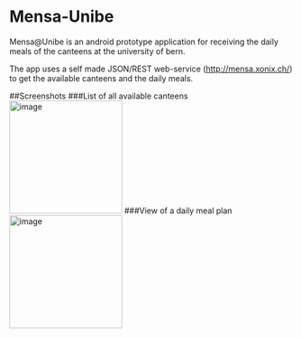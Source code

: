 Mensa-Unibe
===========
Mensa@Unibe is an android prototype application for receiving the daily meals of the canteens at the university of bern.

The app uses a self made JSON/REST web-service (http://mensa.xonix.ch/) to get the available canteens and the daily meals.


##Screenshots
###List of all available canteens
<img alt="image" src="https://github.com/lexruee/Mensa-Unibe/blob/master/screenshots/1.png" width="200px" />
###View of a daily meal plan
<img alt="image" src="https://github.com/lexruee/Mensa-Unibe/blob/master/screenshots/2.png" width="200px" />
